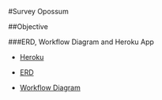 #Survey Opossum

##Objective

###ERD, Workflow Diagram and Heroku App
* [Heroku](http://secure-bastion-2114.herokuapp.com/)

* [ERD](https://www.lucidchart.com/invitations/accept/840961af-11c6-4764-b9d4-e40a9974485bÂ)

* [Workflow Diagram](https://www.lucidchart.com/invitations/accept/2d9869bb-2d41-4f6f-b17b-40e18ce17784)
